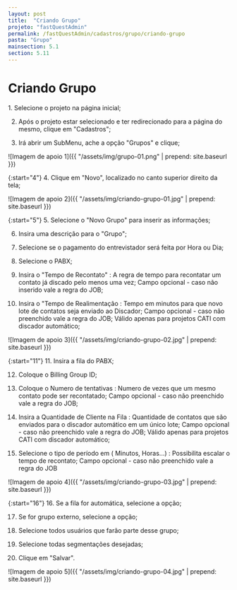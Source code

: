 ```yaml
---
layout: post
title:  "Criando Grupo"
projeto: "fastQuestAdmin"
permalink: /fastQuestAdmin/cadastros/grupo/criando-grupo
pasta: "Grupo"
mainsection: 5.1
section: 5.11
---	
```

# Criando Grupo

<div class="row" markdown="1">
<div class="6u 12u$(small)" markdown="1">
1. Selecione o projeto na página inicial;

2. Após o projeto estar selecionado e ter redirecionado para a página do mesmo, clique em "Cadastros";

3. Irá abrir um SubMenu, ache a opção "Grupos" e clique;
</div>
<div class="6u 12u$(small)" markdown="1">
![Imagem de apoio 1]({{ "/assets/img/grupo-01.png" | prepend: site.baseurl }})
</div>                               
</div>

<div class="row" markdown="1">
<div class="6u 12u$(small)" markdown="1">

{:start="4"}
4.  Clique em "Novo",  localizado no canto superior direito da tela;
</div>
<div class="6u 12u$(small)" markdown="1">
![Imagem de apoio 2]({{ "/assets/img/criando-grupo-01.jpg" | prepend: site.baseurl }})
</div>                               
</div>

<div class="row" markdown="1">
<div class="6u 12u$(small)" markdown="1">

{:start="5"}
5. Selecione o "Novo Grupo" para inserir as informações;

6.  Insira uma descrição para o "Grupo";

7.  Selecione se o pagamento do entrevistador será feita por Hora ou Dia;

8. Selecione o PABX;

9. Insira o "Tempo de Recontato" : A regra de tempo para recontatar um contato já discado pelo menos uma vez; Campo opcional - caso não inserido vale a regra do JOB; 

10. Insira o "Tempo de Realimentação : Tempo em minutos para que novo lote de contatos seja enviado ao Discador; Campo opcional - caso não preenchido vale a regra do JOB; Válido apenas para projetos CATI com discador automático;
</div>
<div class="6u 12u$(small)" markdown="1">
![Imagem de apoio 3]({{ "/assets/img/criando-grupo-02.jpg" | prepend: site.baseurl }})
</div>                               
</div>

<div class="row" markdown="1">
<div class="6u 12u$(small)" markdown="1">

{:start="11"}
11.  Insira a fila do PABX;

12.  Coloque o Billing Group ID;

13. Coloque o Numero de tentativas : Numero de vezes que um mesmo contato pode ser recontatado; Campo opcional - caso não preenchido vale a regra do JOB;

14. Insira a Quantidade de Cliente na Fila : Quantidade de contatos que são enviados para o discador automático em um único lote; Campo opcional - caso não preenchido vale a regra do JOB; Válido apenas para projetos CATI com discador automático;

15. Selecione o tipo de período em ( Minutos, Horas...) : Possibilita escalar o tempo de recontato; Campo opcional - caso não preenchido vale a regra do JOB
</div>
<div class="6u 12u$(small)" markdown="1">
![Imagem de apoio 4]({{ "/assets/img/criando-grupo-03.jpg" | prepend: site.baseurl }})
</div>                               
</div>

<div class="row" markdown="1">
<div class="6u 12u$(small)" markdown="1">

{:start="16"}
16.  Se a fila for automática, selecione a opção;

17.  Se for grupo externo, selecione a opção;

18.  Selecione todos usuários que farão parte desse grupo;

19.  Selecione todas segmentações desejadas;

20.  Clique em "Salvar".
</div>
<div class="6u 12u$(small)" markdown="1">
![Imagem de apoio 5]({{ "/assets/img/criando-grupo-04.jpg" | prepend: site.baseurl }})
</div>                               
</div>